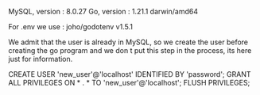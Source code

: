 MySQL, version : 8.0.27
Go, version : 1.21.1 darwin/amd64

For .env we use : joho/godotenv v1.5.1



We admit that the user is already in MySQL, so we create the user before creating the go program and we don t put this step in the process, its here just for information.

CREATE USER 'new_user'@'localhost' IDENTIFIED BY 'password';
GRANT ALL PRIVILEGES ON * . * TO 'new_user'@'localhost';
FLUSH PRIVILEGES;